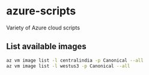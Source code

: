 # azure-scripts

Variety of Azure cloud scripts

## List available images

```bash
az vm image list -l centralindia -p Canonical --all
az vm image list -l westus3 -p Canonical --all
```